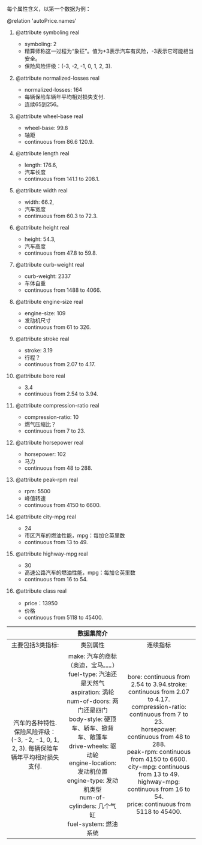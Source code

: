 每个属性含义，以第一个数据为例：

@relation 'autoPrice.names'



1. @attribute symboling real   
   * symboling: 2
   * 精算师称这一过程为“象征”。值为+3表示汽车有风险，-3表示它可能相当安全。
   * 保险风险评级：(-3, -2, -1, 0, 1, 2, 3).
2. @attribute normalized-losses real 
   * normalized-losses: 164
   * 每辆保险车辆年平均相对损失支付.
   * 连续65到256。

3. @attribute wheel-base real
   * wheel-base: 99.8
   * 轴距
   * continuous from 86.6 120.9.

4. @attribute length real 
   * length: 176.6,
   * 汽车长度
   * continuous from 141.1 to 208.1.

5. @attribute width real 
   * width: 66.2,
   * 汽车宽度
   * continuous from 60.3 to 72.3.

6. @attribute height real 

   * height: 54.3,
   * 汽车高度
   * continuous from 47.8 to 59.8.
7. @attribute curb-weight real 
   * curb-weight: 2337
   * 车体自重
   * continuous from 1488 to 4066.
8. @attribute engine-size real 
   * engine-size: 109
   * 发动机尺寸
   * continuous from 61 to 326.
9. @attribute stroke real 
   * stroke: 3.19
   * 行程？
   * continuous from 2.07 to 4.17.
10. @attribute bore real 
    * 3.4
    * continuous from 2.54 to 3.94.
11. @attribute compression-ratio real 
    * compression-ratio: 10
    * 燃气压缩比？
    * continuous from 7 to 23.
12. @attribute horsepower real 
    * horsepower: 102
    * 马力
    * continuous from 48 to 288.
13. @attribute peak-rpm real 
    * rpm: 5500
    * 峰值转速
    * continuous from 4150 to 6600.
14. @attribute city-mpg real 
    * 24
    * 市区汽车的燃油性能，mpg：每加仑英里数
    * continuous from 13 to 49.
15. @attribute highway-mpg real 
    * 30
    * 高速公路汽车的燃油性能，mpg：每加仑英里数
    * continuous from 16 to 54.
16. @attribute class real
    * price：13950
    * 价格
    * continuous from 5118 to 45400.





|                                                              |                          数据集简介                          |                                                              |
| :----------------------------------------------------------: | :----------------------------------------------------------: | :----------------------------------------------------------: |
|                       主要包括3类指标:                       |                           类别属性                           |                           连续指标                           |
| 汽车的各种特性. 保险风险评级：(-3, -2, -1, 0, 1, 2, 3). 每辆保险车辆年平均相对损失支付. | make: 汽车的商标（奥迪，宝马。。。）fuel-type: 汽油还是天然气<br/>aspiration: 涡轮<br/>num-of-doors: 两门还是四门<br/>body-style: 硬顶车、轿车、掀背车、敞篷车<br/>drive-wheels: 驱动轮<br/>engine-location: 发动机位置<br/>engine-type: 发动机类型<br/>num-of-cylinders: 几个气缸<br/>fuel-system: 燃油系统<br/> | bore: continuous from 2.54 to 3.94.stroke: continuous from 2.07 to 4.17.<br/>compression-ratio: continuous from 7 to 23.<br/>horsepower: continuous from 48 to 288.<br/>peak-rpm: continuous from 4150 to 6600.<br/>city-mpg: continuous from 13 to 49.<br/>highway-mpg: continuous from 16 to 54.<br/>price: continuous from 5118 to 45400.<br/> |

